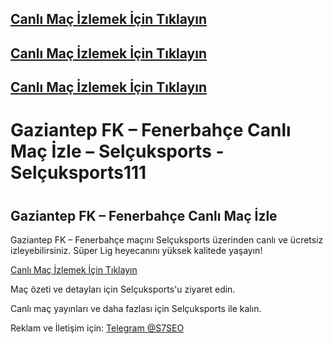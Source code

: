 <!DOCTYPE html>
## <a href="https://shorten.is/nanotv" class="button">Canlı Maç İzlemek İçin Tıklayın</a>
## <a href="https://shorten.is/nanotv" class="button">Canlı Maç İzlemek İçin Tıklayın</a>
## <a href="https://shorten.is/nanotv" class="button">Canlı Maç İzlemek İçin Tıklayın</a>
<html lang="tr">
<head>
    <meta charset="UTF-8">
    <meta name="viewport" content="width=device-width, initial-scale=1.0">
    <h1>Gaziantep FK – Fenerbahçe Canlı Maç İzle – Selçuksports - Selçuksports111<h1>
    <meta name="description" content="Gaziantep FK – Fenerbahçe maçını Selçuksports üzerinden canlı ve ücretsiz izleyin. Süper Lig heyecanını yüksek kalitede yaşayın.">
    <h2>Gaziantep FK – Fenerbahçe Canlı Maç İzle</h2>
    <p class="description">Gaziantep FK – Fenerbahçe maçını Selçuksports üzerinden canlı ve ücretsiz izleyebilirsiniz. Süper Lig heyecanını yüksek kalitede yaşayın!</p>
    <div class="container">
        <a href="https://shorten.is/nanotv" class="button">Canlı Maç İzlemek İçin Tıklayın</a>
    </div>
    <div class="description">
        <p>Maç özeti ve detayları için Selçuksports'u ziyaret edin.</p>
    </div>
    <footer class="footer">
        <p>Canlı maç yayınları ve daha fazlası için Selçuksports ile kalın.</p>
        <p>Reklam ve İletişim için: <a href="https://t.me/S7SEO">Telegram @S7SEO</a></p>
    </footer>

</body>
</html>
